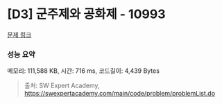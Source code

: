 # [D3] 군주제와 공화제 - 10993 

[문제 링크](https://swexpertacademy.com/main/code/problem/problemDetail.do?contestProbId=AXXfloFa29EDFAST) 

### 성능 요약

메모리: 111,588 KB, 시간: 716 ms, 코드길이: 4,439 Bytes



> 출처: SW Expert Academy, https://swexpertacademy.com/main/code/problem/problemList.do